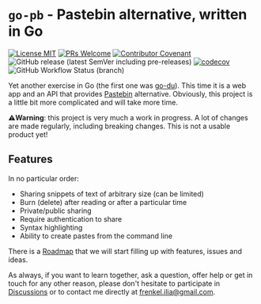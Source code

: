 # `go-pb` - Pastebin alternative, written in Go

[![License MIT](https://img.shields.io/badge/license-MIT-green)](./LICENSE.txt)
[![PRs Welcome](https://img.shields.io/badge/PRs-welcome-brightgreen.svg)](http://makeapullrequest.com) 
[![Contributor Covenant](https://img.shields.io/badge/Contributor%20Covenant-2.0-4baaaa.svg)](./docs/CODE_OF_CONDUCT.md) 
![GitHub release (latest SemVer including pre-releases)](https://img.shields.io/github/v/release/iliafrenkel/go-pb?include_prereleases&sort=semver)
[![codecov](https://codecov.io/gh/iliafrenkel/go-pb/branch/main/graph/badge.svg?token=WR1DWNVE58)](https://codecov.io/gh/iliafrenkel/go-pb)
![GitHub Workflow Status (branch)](https://img.shields.io/github/workflow/status/iliafrenkel/go-pb/Test/main?label=test)

Yet another exercise in Go (the first one was [go-du](https://github.com/iliafrenkel/go-du)).
This time it is a web app and an API that provides [Pastebin](https://pastebin.com)
alternative.
Obviously, this project is a little bit more complicated and will take more time.

⚠**Warning**: this project is very much a work in progress. A lot of changes are
made regularly, including breaking changes. This is not a usable product yet!

## Features

In no particular order:

 - Sharing snippets of text of arbitrary size (can be limited)
 - Burn (delete) after reading or after a particular time
 - Private/public sharing
 - Require authentication to share
 - Syntax highlighting
 - Ability to create pastes from the command line

There is a [Roadmap](https://github.com/iliafrenkel/go-pb/projects/1) that we will
start filling up with features, issues and ideas.

As always, if you want to learn together, ask a question, offer help or get in
touch for any other reason, please don't hesitate to participate in
[Discussions](https://github.com/iliafrenkel/go-pb/discussions) or to contact
me directly at [frenkel.ilia@gmail.com](mailto:frenkel.ilia@gmail.com).

